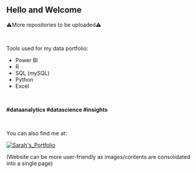 ## Hello and Welcome

⚠️More repositories to be uploaded⚠️

<br>

Tools used for my data portfolio:
- Power BI
- R
- SQL (mySQL)
- Python
- Excel 

<br>

<strong>#dataanalytics #datascience #insights</strong>

<br>

You can also find me at: 

[![Sarah's_Portfolio](https://img.shields.io/badge/Sarah's_Portfolio-yellow?style=flat&logo=wordpress&link=https%3A%2F%2Fsarhp.wordpress.com)](https://sarhp.wordpress.com)

(Website can be more user-friendly as images/contents are consolidated into a single page)



